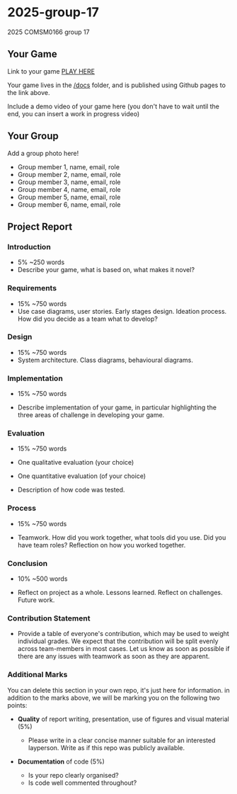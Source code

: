 # 2025-group-17
2025 COMSM0166 group 17

## Your Game

Link to your game [PLAY HERE](https://peteinfo.github.io/COMSM0166-project-template/)

Your game lives in the [/docs](/docs) folder, and is published using Github pages to the link above.

Include a demo video of your game here (you don't have to wait until the end, you can insert a work in progress video)

## Your Group

Add a group photo here!

- Group member 1, name, email, role
- Group member 2, name, email, role
- Group member 3, name, email, role
- Group member 4, name, email, role
- Group member 5, name, email, role
- Group member 6, name, email, role

## Project Report

### Introduction

- 5% ~250 words 
- Describe your game, what is based on, what makes it novel? 

### Requirements 

- 15% ~750 words
- Use case diagrams, user stories. Early stages design. Ideation process. How did you decide as a team what to develop? 

### Design

- 15% ~750 words 
- System architecture. Class diagrams, behavioural diagrams. 

### Implementation

- 15% ~750 words

- Describe implementation of your game, in particular highlighting the three areas of challenge in developing your game. 

### Evaluation

- 15% ~750 words

- One qualitative evaluation (your choice) 

- One quantitative evaluation (of your choice) 

- Description of how code was tested. 

### Process 

- 15% ~750 words

- Teamwork. How did you work together, what tools did you use. Did you have team roles? Reflection on how you worked together. 

### Conclusion

- 10% ~500 words

- Reflect on project as a whole. Lessons learned. Reflect on challenges. Future work. 

### Contribution Statement

- Provide a table of everyone's contribution, which may be used to weight individual grades. We expect that the contribution will be split evenly across team-members in most cases. Let us know as soon as possible if there are any issues with teamwork as soon as they are apparent. 

### Additional Marks

You can delete this section in your own repo, it's just here for information. in addition to the marks above, we will be marking you on the following two points:

- **Quality** of report writing, presentation, use of figures and visual material (5%) 
  - Please write in a clear concise manner suitable for an interested layperson. Write as if this repo was publicly available.

- **Documentation** of code (5%)

  - Is your repo clearly organised? 
  - Is code well commented throughout?
